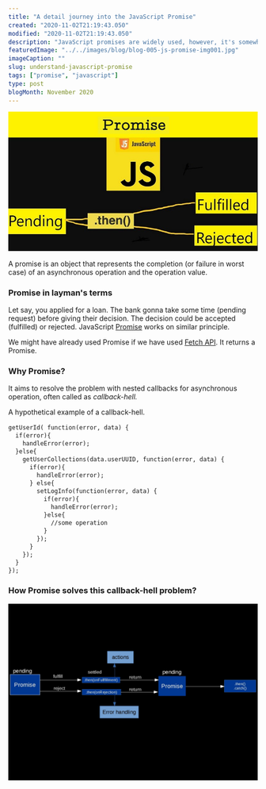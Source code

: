 ```yaml
---
title: "A detail journey into the JavaScript Promise"
created: "2020-11-02T21:19:43.050"
modified: "2020-11-02T21:19:43.050"
description: "JavaScript promises are widely used, however, it's somewhat complex to understand in the beginning. Many of us use promise every day despite not knowing it fully!"
featuredImage: "../../images/blog/blog-005-js-promise-img001.jpg"
imageCaption: ""
slug: understand-javascript-promise
tags: ["promise", "javascript"]
type: post
blogMonth: November 2020
---
```


![blog image](../../images/blog/blog-005-js-promise-img001.jpg " ")

A promise is an object that represents the completion (or failure in worst case) of an asynchronous operation and the operation value.

### Promise in layman's terms

Let say, you applied for a loan. The bank gonna take some time (pending request) before giving their decision. The decision could be accepted (fulfilled) or rejected. JavaScript [Promise](https://developer.mozilla.org/en-US/docs/Web/JavaScript/Reference/Global_Objects/Promise) works on similar principle.

We might have already used Promise if we have used [Fetch API](https://developer.mozilla.org/en-US/docs/Web/API/Fetch_API). It returns a Promise.

### Why Promise?

It aims to resolve the problem with nested callbacks for asynchronous operation, often called as _callback-hell._

A hypothetical example of a callback-hell.

```
getUserId( function(error, data) {
  if(error){
    handleError(error);
  }else{
    getUserCollections(data.userUUID, function(error, data) {
      if(error){
        handleError(error);
      } else{
        setLogInfo(function(error, data) {
          if(error){
            handleError(error);
          }else{
            //some operation
          }
        });
      }
    });
  }
});
```

### How Promise solves this callback-hell problem?

![blog image](../../images/blog/blog-005-js-promise-chaining-img002.jpg " ")
